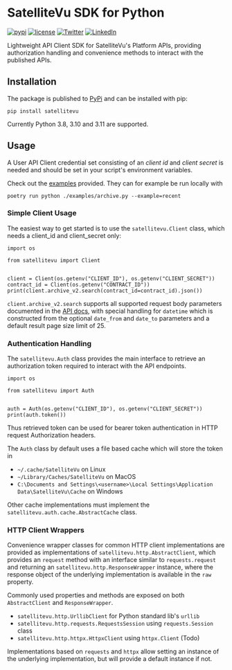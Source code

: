 # SatelliteVu SDK for Python

[![pypi](https://img.shields.io/pypi/v/satellitevu)](https://pypi.org/project/satellitevu/)
[![license](https://img.shields.io/github/license/SatelliteVu/satellitevu-client-python)](https://github.com/SatelliteVu/satellitevu-client-python/blob/main/LICENSE)
[![Twitter](https://img.shields.io/twitter/follow/satellitevu?style=social)](https://twitter.com/intent/follow?screen_name=satellitevu)
[![LinkedIn](https://img.shields.io/badge/LinkedIn-blue?style=flat&logo=linkedin)](https://uk.linkedin.com/company/satellitevu)

Lightweight API Client SDK for SatelliteVu's Platform APIs, providing authorization
handling and convenience methods to interact with the published APIs.

## Installation

The package is published to [PyPi][pypi] and can be installed with pip:

```
pip install satellitevu
```

Currently Python 3.8, 3.10 and 3.11 are supported.

## Usage

A User API Client credential set consisting of an _client id_ and _client secret_ is
needed and should be set in your script's environment variables.

Check out the [examples][examples] provided. They can for example be run locally with

```
poetry run python ./examples/archive.py --example=recent
```

### Simple Client Usage

The easiest way to get started is to use the `satellitevu.Client` class, which needs
a client_id and client_secret only:

```
import os

from satellitevu import Client


client = Client(os.getenv("CLIENT_ID"), os.getenv("CLIENT_SECRET"))
contract_id = Client(os.getenv("CONTRACT_ID"))
print(client.archive_v2.search(contract_id=contract_id).json())
```

`client.archive_v2.search` supports all supported request body parameters documented
in the [API docs][search-api-docs], with special handling for `datetime` which is
constructed from the optional `date_from` and `date_to` parameters and a default result
page size limit of 25.

### Authentication Handling

The `satellitevu.Auth` class provides the main interface to retrieve an
authorization token required to interact with the API endpoints.

```
import os

from satellitevu import Auth


auth = Auth(os.getenv("CLIENT_ID"), os.getenv("CLIENT_SECRET"))
print(auth.token())
```

Thus retrieved token can be used for bearer token authentication in HTTP request
Authorization headers.

The `Auth` class by default uses a file based cache which will store the token in

- `~/.cache/SatelliteVu` on Linux
- `~/Library/Caches/SatelliteVu` on MacOS
- `C:\Documents and Settings\<username>\Local Settings\Application Data\SatelliteVu\Cache`
  on Windows

Other cache implementations must implement the `satellitevu.auth.cache.AbstractCache`
class.

### HTTP Client Wrappers

Convenience wrapper classes for common HTTP client implementations are provided as
implementations of `satellitevu.http.AbstractClient`, which provides an `request` method
with an interface similar to `requests.request` and returning an
`satellitevu.http.ResponseWrapper` instance, where the response object of the underlying
implementation is available in the `raw` property.

Commonly used properties and methods are exposed on both `AbstractClient` and
`ResponseWrapper`.

- `satellitevu.http.UrllibClient` for Python standard lib's `urllib`
- `satellitevu.http.requests.RequestsSession` using `requests.Session` class
- `satellitevu.http.httpx.HttpxClient` using `httpx.Client` (Todo)

Implementations based on `requests` and `httpx` allow setting an instance of the
underlying implementation, but will provide a default instance if not.

[pyenv]: https://github.com/pyenv/pyenv
[poetry]: https://python-poetry.org
[pipx]: https://pypa.github.io/pipx/
[nox]: https://nox.thea.codes/en/stable/
[nox-poetry]: https://nox-poetry.readthedocs.io/en/stable/
[search-api-docs]: https://api.satellitevu.com/archive/v2/docs#operation/Search_search_post
[pypi]: https://pypi.org/project/satellitevu/
[examples]: https://github.com/SatelliteVu/satellitevu-client-python/tree/main/examples
